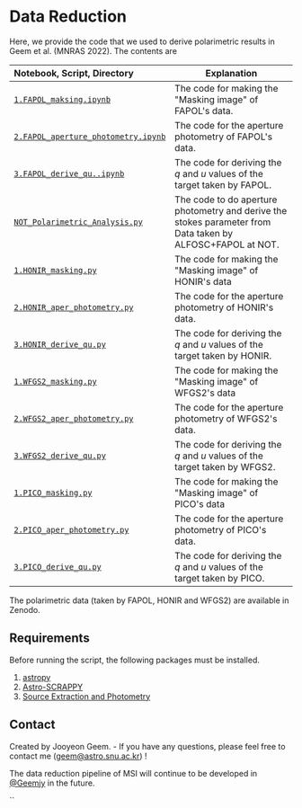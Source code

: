 # Data Reduction

Here, we provide the code that we used to derive polarimetric results in Geem et al. (MNRAS 2022). The contents are

|Notebook, Script, Directory|Explanation|
|:----------------- |--------------- |
|[``1.FAPOL_maksing.ipynb``](1.FAPOL_maksing.ipynb)|The code for making the "Masking image" of FAPOL's data. |
|[``2.FAPOL_aperture_photometry.ipynb``](2.FAPOL_aperture_photometry.ipynb)|The code for the aperture photometry of FAPOL's data.|
|[``3.FAPOL_derive_qu..ipynb``](3.FAPOL_derive_qu.ipynb)|The code for deriving the $q$ and $u$ values of the target taken by FAPOL.|
|[``NOT_Polarimetric_Analysis.py``](NOT_Polarimetric_Analysis.py)|The code to do aperture photometry and derive the stokes parameter from Data taken by ALFOSC+FAPOL at NOT.|
|[``1.HONIR_masking.py``](1.HONIR_masking.py)|The code for making the "Masking image" of HONIR's data|
|[``2.HONIR_aper_photometry.py``](2.HONIR_aper_photometry.py)| The code for the aperture photometry of HONIR's data.|
|[``3.HONIR_derive_qu.py``](3.HONIR_derive_qu.py)|The code for deriving the $q$ and $u$ values of the target taken by HONIR.|
|[``1.WFGS2_masking.py``](1.WFGS2_masking.py)|The code for making the "Masking image" of WFGS2's data|
|[``2.WFGS2_aper_photometry.py``](2.WFGS2_aper_photometry.py)| The code for the aperture photometry of WFGS2's data.|
|[``3.WFGS2_derive_qu.py``](3.WFGS2_derive_qu.py)|The code for deriving the $q$ and $u$ values of the target taken by WFGS2.|
|[``1.PICO_masking.py``](1.PICO_masking.py)|The code for making the "Masking image" of PICO's data|
|[``2.PICO_aper_photometry.py``](2.PICO_aper_photometry.py)| The code for the aperture photometry of PICO's data.|
|[``3.PICO_derive_qu.py``](3.PICO_derive_qu.py)|The code for deriving the $q$ and $u$ values of the target taken by PICO.|

The polarimetric data (taken by FAPOL, HONIR and WFGS2) are available in Zenodo. 




## Requirements
Before running the script, the following packages must be installed. 

1. [astropy](https://www.astropy.org/) 
2. [Astro-SCRAPPY](https://github.com/astropy/astroscrappy) 
3. [Source Extraction and Photometry](https://sep.readthedocs.io/en/v1.1.x/index.html) 

    
## Contact

Created by Jooyeon Geem. - If you have any questions, please feel free to contact me (geem@astro.snu.ac.kr) !

The data reduction pipeline of MSI will continue to be developed in [@Geemjy](https://github.com/Geemjy) in the future.

``
